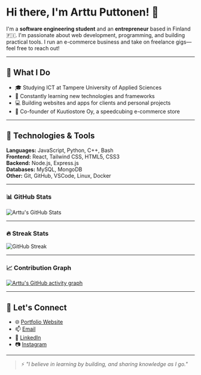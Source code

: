 # Hi there, I'm Arttu Puttonen! 👋

I'm a **software engineering student** and an **entrepreneur** based in Finland 🇫🇮. I'm passionate about web development, programming, and building practical tools. I run an e-commerce business and take on freelance gigs—feel free to reach out!

---

## 💼 What I Do
- 🎓 Studying ICT at Tampere University of Applied Sciences
- 🧠 Constantly learning new technologies and frameworks
- 💻 Building websites and apps for clients and personal projects
- 🧊 Co-founder of Kuutiostore Oy, a speedcubing e-commerce store

---

## 🔧 Technologies & Tools

**Languages:** JavaScript, Python, C++, Bash  
**Frontend:** React, Tailwind CSS, HTML5, CSS3  
**Backend:** Node.js, Express.js  
**Databases:** MySQL, MongoDB  
**Other:** Git, GitHub, VSCode, Linux, Docker

---

### 📊 GitHub Stats

![Arttu's GitHub Stats](https://github-readme-stats.vercel.app/api?username=arttuputtonen&show_icons=true&theme=tokyonight)

---

### 🔥 Streak Stats

![GitHub Streak](https://streak-stats.demolab.com?user=arttuputtonen&theme=tokyonight)

---

### 📈 Contribution Graph

[![Arttu's GitHub activity graph](https://github-readme-activity-graph.cyclic.app/graph?username=arttuputtonen&theme=tokyonight)](https://github.com/ashutosh00710/github-readme-activity-graph)

---

## 🤝 Let's Connect

- 🌐 [Portfolio Website](https://your-portfolio.com)
- 📫 [Email](mailto:yourname@example.com)
- 💼 [LinkedIn](https://www.linkedin.com/in/YOUR-LINK)
- 📷 [Instagram](https://www.instagram.com/YOUR-INSTA)

---

> ⚡ _"I believe in learning by building, and sharing knowledge as I go."_

